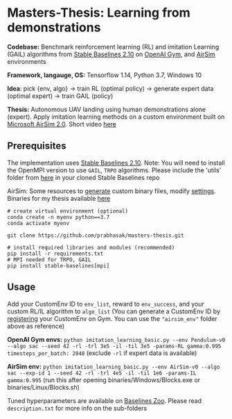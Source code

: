 Masters-Thesis: Learning from demonstrations
==========================
**Codebase:** Benchmark reinforcement learning (RL) and imitation Learning (GAIL) algorithms from [Stable Baselines 2.10](https://stable-baselines.readthedocs.io/en/master/index.html) on [OpenAI Gym](https://gym.openai.com/), and [AirSim](https://microsoft.github.io/AirSim/) environments

**Framework, langauge, OS:** Tensorflow 1.14, Python 3.7, Windows 10

**Idea**: pick {env, algo} -> train RL (optimal policy) -> generate expert data (optimal expert) -> train GAIL (policy)

**Thesis:** Autonomous UAV landing using human demonstrations alone (expert). Apply imitation learning methods on a custom environment built on [Microsoft AirSim 2.0](https://microsoft.github.io/AirSim/). Short video [here](https://www.youtube.com/watch?v=oj4y8GOq4gk&feature=youtu.be)

Prerequisites
-------------
The implementation uses [Stable Baselines 2.10](https://stable-baselines.readthedocs.io/en/master/guide/install.html). Note: You will need to install the OpenMPI version to use ``GAIL``, ``TRPO`` algorithms. Please include the 'utils' folder from [here](https://github.com/araffin/rl-baselines-zoo) in your cloned Stable Baselines repo

AirSim: Some resources to [generate](https://microsoft.github.io/AirSim/build_windows/) custom binary files, modify [settings](https://microsoft.github.io/AirSim/settings/). Binaries for my thesis available [here](https://drive.google.com/drive/folders/1PFYkOlqb0DLcVoSsaSNGZVJif1VGeGuK?usp=sharing)

```
# create virtual environment (optional)
conda create -n myenv python==3.7
conda activate myenv

git clone https://github.com/prabhasak/masters-thesis.git

# install required libraries and modules (recommended)
pip install -r requirements.txt
# MPI needed for TRPO, GAIL
pip install stable-baselines[mpi]
```

Usage
-------------
Add your CustomEnv ID to ``env_list``, reward to ``env_success``, and your custom RL/IL algorithm to ``algo_list`` (You can generate a CustomEnv ID by [registering](https://medium.com/@apoddar573/making-your-own-custom-environment-in-gym-c3b65ff8cdaa) your CustomEnv on Gym. You can use the ``"airsim_env"`` folder above as reference)

**OpenAI Gym envs:** ``python imitation_learning_basic.py --env Pendulum-v0 --algo sac --seed 42 -rl -trl 3e5 -il -til 3e5 -params-RL gamma:0.995 timesteps_per_batch: 2048`` (exclude ``-rl`` if expert data is available)

**AirSim env:** ``python imitation_learning_basic.py --env AirSim-v0 --algo sac --exp-id 1 --seed 42 -rl -trl 4e5 -il -til 1e6 -params-IL gamma:0.995`` (run this after opening binaries/Windows/Blocks.exe or binaries/Linux/Blocks.sh)

Tuned hyperparameters are available on [Baselines Zoo](https://github.com/araffin/rl-baselines-zoo/tree/master/hyperparams). Please read ``description.txt`` for more info on the sub-folders
